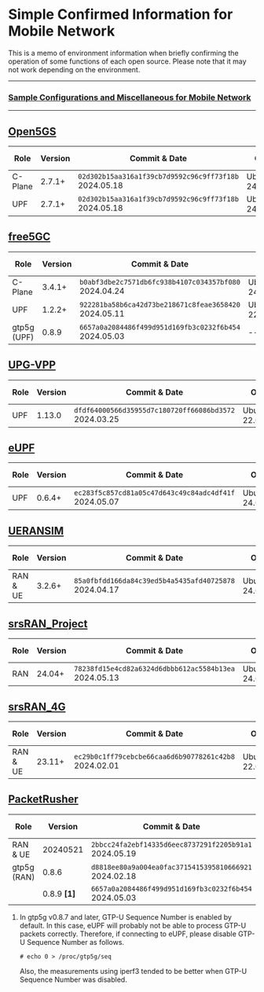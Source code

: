 # Simple Confirmed Information for Mobile Network

This is a memo of environment information when briefly confirming the operation of some functions of each open source. Please note that it may not work depending on the environment.

---

### [Sample Configurations and Miscellaneous for Mobile Network](https://github.com/s5uishida/sample_config_misc_for_mobile_network)

---

## [Open5GS](https://github.com/open5gs/open5gs)

| Role | Version | Commit & Date | OS | CPU<br>(Min) | Mem<br>(Min) | HDD<br>(Min) |
| --- | --- | --- | --- | --- | --- | --- |
| C-Plane | 2.7.1+ | `02d302b15aa316a1f39cb7d9592c96c9ff73f18b`<br>2024.05.18 | Ubuntu<br>24.04 | 1 | 2GB | 20GB |
| UPF | 2.7.1+ | `02d302b15aa316a1f39cb7d9592c96c9ff73f18b`<br>2024.05.18 | Ubuntu<br>24.04 | 1 | 1GB | 20GB |

## [free5GC](https://github.com/free5gc/free5gc)

| Role | Version | Commit & Date | OS | CPU<br>(Min) | Mem<br>(Min) | HDD<br>(Min) |
| --- | --- | --- | --- | --- | --- | --- |
| C-Plane | 3.4.1+ | `b0abf3dbe2c7571db6fc938b4107c034357bf080`<br>2024.04.24 | Ubuntu<br>24.04 | 1 | 2GB | 20GB |
| UPF | 1.2.2+ | `922281ba58b6ca42d73be218671c8feae3658420`<br>2024.05.11 | Ubuntu<br>22.04 | 1 | 1GB | 20GB |
| gtp5g<br>(UPF) | 0.8.9 | `6657a0a2084486f499d951d169fb3c0232f6b454`<br>2024.05.03 | -- | -- | -- | -- |

## [UPG-VPP](https://github.com/travelping/upg-vpp)

| Role | Version | Commit & Date | OS | CPU<br>(Min) | Mem<br>(Min) | HDD<br>(Min) |
| --- | --- | --- | --- | --- | --- | --- |
| UPF | 1.13.0 | `dfdf64000566d35955d7c180720ff66086bd3572`<br>2024.03.25 | Ubuntu<br>22.04 | 2 | 8GB | 20GB |

## [eUPF](https://github.com/edgecomllc/eupf)

| Role | Version | Commit & Date | OS | CPU<br>(Min) | Mem<br>(Min) | HDD<br>(Min) |
| --- | --- | --- | --- | --- | --- | --- |
| UPF | 0.6.4+ | `ec283f5c857cd81a05c47d643c49c84adc4df41f`<br>2024.05.07 | Ubuntu<br>24.04 | 1 | 2GB | 20GB |

## [UERANSIM](https://github.com/aligungr/UERANSIM)

| Role | Version | Commit & Date | OS | CPU<br>(Min) | Mem<br>(Min) | HDD<br>(Min) |
| --- | --- | --- | --- | --- | --- | --- |
| RAN & UE | 3.2.6+ | `85a0fbfdd166da84c39ed5b4a5435afd40725878`<br>2024.04.17 | Ubuntu<br>24.04 | 1 | 1GB | 10GB |

## [srsRAN_Project](https://github.com/srsran/srsRAN_Project)

| Role | Version | Commit & Date | OS | CPU<br>(Min) | Mem<br>(Min) | HDD<br>(Min) |
| --- | --- | --- | --- | --- | --- | --- |
| RAN | 24.04+ | `78238fd15e4cd82a6324d6dbbb612ac5584b13ea`<br>2024.05.13 | Ubuntu<br>24.04 | 2 | 4GB | 20GB |

## [srsRAN_4G](https://github.com/srsran/srsRAN_4G)

| Role | Version | Commit & Date | OS | CPU<br>(Min) | Mem<br>(Min) | HDD<br>(Min) |
| --- | --- | --- | --- | --- | --- | --- |
| RAN & UE | 23.11+ | `ec29b0c1ff79cebcbe66caa6d6b90778261c42b8`<br>2024.02.01 | Ubuntu<br>22.04 | 1 | 2GB | 20GB |

## [PacketRusher](https://github.com/HewlettPackard/PacketRusher)

| Role | Version | Commit & Date | OS | CPU<br>(Min) | Mem<br>(Min) | HDD<br>(Min) |
| --- | --- | --- | --- | --- | --- | --- |
| RAN & UE | 20240521 | `2bbcc24fa2ebf14335d6eec8737291f2205b91a1`<br>2024.05.19 | Ubuntu<br>24.04 | 1 | 1GB | 10GB |
| gtp5g<br>(RAN) | 0.8.6 | `d8818ee80a9a004ea0fac3715415395810666921`<br>2024.02.18 | -- | -- | -- | -- |
|| 0.8.9 **[1]** | `6657a0a2084486f499d951d169fb3c0232f6b454`<br>2024.05.03 | -- | -- | -- | -- |

1. In gtp5g v0.8.7 and later, GTP-U Sequence Number is enabled by default. In this case, eUPF will probably not be able to process GTP-U packets correctly. Therefore, if connecting to eUPF, please disable GTP-U Sequence Number as follows.
   
   ```
   # echo 0 > /proc/gtp5g/seq
   ```
   Also, the measurements using iperf3 tended to be better when GTP-U Sequence Number was disabled.   

